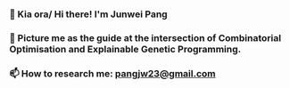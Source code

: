 ### 👋 Kia ora/ Hi there! I'm Junwei Pang
### 🚦 Picture me as the guide at the intersection of **Combinatorial Optimisation** and **Explainable Genetic Programming**.
### 📫 How to research me: pangjw23@gmail.com 
<!--
**junwei-pang/junwei-pang** is a ✨ _special_ ✨ repository because its `README.md` (this file) appears on your GitHub profile.

Here are some ideas to get you started:

- 🔭 I’m currently working on ...
- 🌱 I’m currently learning ...
- 👯 I’m looking to collaborate on ...
- 🤔 I’m looking for help with ...
- 💬 Ask me about ...
- 📫 How to reach me: ...
- 😄 Pronouns: ...
- ⚡ Fun fact: ...
-->
